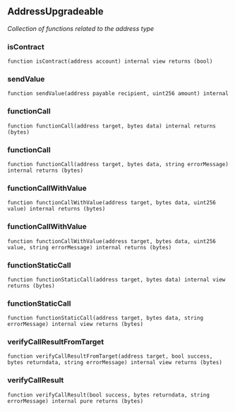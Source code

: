 ## AddressUpgradeable

_Collection of functions related to the address type_

### isContract

```solidity
function isContract(address account) internal view returns (bool)
```

### sendValue

```solidity
function sendValue(address payable recipient, uint256 amount) internal
```

### functionCall

```solidity
function functionCall(address target, bytes data) internal returns (bytes)
```

### functionCall

```solidity
function functionCall(address target, bytes data, string errorMessage) internal returns (bytes)
```

### functionCallWithValue

```solidity
function functionCallWithValue(address target, bytes data, uint256 value) internal returns (bytes)
```

### functionCallWithValue

```solidity
function functionCallWithValue(address target, bytes data, uint256 value, string errorMessage) internal returns (bytes)
```

### functionStaticCall

```solidity
function functionStaticCall(address target, bytes data) internal view returns (bytes)
```

### functionStaticCall

```solidity
function functionStaticCall(address target, bytes data, string errorMessage) internal view returns (bytes)
```

### verifyCallResultFromTarget

```solidity
function verifyCallResultFromTarget(address target, bool success, bytes returndata, string errorMessage) internal view returns (bytes)
```

### verifyCallResult

```solidity
function verifyCallResult(bool success, bytes returndata, string errorMessage) internal pure returns (bytes)
```
